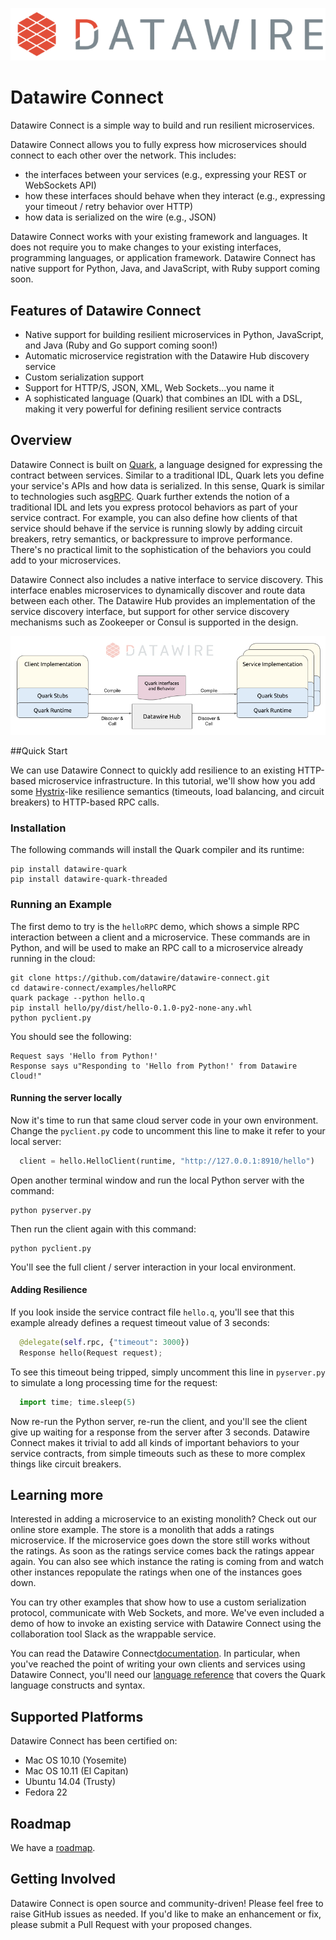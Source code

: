 ![Datawire](static-files/dw-logo.png)

# Datawire Connect

Datawire Connect is a simple way to build and run resilient microservices.

Datawire Connect allows you to fully express how microservices should connect to each other over the network. This includes:

* the interfaces between your services (e.g., expressing your REST or WebSockets API)
* how these interfaces should behave when they interact (e.g.,
  expressing your timeout / retry behavior over HTTP)
* how data is serialized on the wire (e.g., JSON)

Datawire Connect works with your existing framework and languages. It does not require you to make changes to your existing interfaces, programming languages, or application framework. Datawire Connect has native support for Python, Java, and JavaScript, with Ruby support coming soon.

## Features of Datawire Connect

* Native support for building resilient microservices in Python, JavaScript,
and Java (Ruby and Go support coming soon!)
* Automatic microservice registration with the Datawire Hub discovery service
* Custom serialization support
* Support for HTTP/S, JSON, XML, Web Sockets...you name it
* A sophisticated language (Quark) that combines an IDL with a DSL, making it
very powerful for defining resilient service contracts

## Overview

Datawire Connect is built on [Quark](https://github.com/datawire/quark), a language designed for expressing the contract between services. Similar to a traditional IDL, Quark lets you define your service's APIs and how data is serialized. In this sense, Quark is similar to technologies such as[gRPC](http://www.grpc.io). Quark further extends the notion of a traditional IDL and lets you express protocol behaviors as part of your service contract. For example, you can also define how clients of that service should behave if the service is running slowly by adding circuit breakers, retry semantics, or backpressure to improve performance. There's no practical limit to the sophistication of the behaviors you could add to your microservices.

Datawire Connect also includes a native interface to service discovery. This interface enables microservices to dynamically discover and route data between each other. The Datawire Hub provides an implementation of the service discovery interface, but support for other service discovery mechanisms such as Zookeeper or Consul is supported in the design.

![Datawire Connect](static-files/dw-connect.png)

##Quick Start

We can use Datawire Connect to quickly add resilience to an existing HTTP-based microservice infrastructure. In this tutorial, we'll show how you add some [Hystrix](https://github.com/Netflix/Hystrix)-like resilience semantics (timeouts, load balancing, and circuit breakers) to HTTP-based RPC calls.

### Installation

The following commands will install the Quark compiler and its runtime:
```
pip install datawire-quark
pip install datawire-quark-threaded
```
### Running an Example

The first demo to try is the `helloRPC` demo, which shows a simple RPC interaction between a client and a microservice. These commands are in Python, and will be used to make an RPC call to a microservice already running in the cloud:

```
git clone https://github.com/datawire/datawire-connect.git
cd datawire-connect/examples/helloRPC
quark package --python hello.q
pip install hello/py/dist/hello-0.1.0-py2-none-any.whl
python pyclient.py
```
You should see the following:
```
Request says 'Hello from Python!'
Response says u"Responding to 'Hello from Python!' from Datawire Cloud!"
```

#### Running the server locally  

Now it's time to run that same cloud server code in your own environment. Change the `pyclient.py` code to uncomment this line to make it refer to your local server:
```python
  client = hello.HelloClient(runtime, "http://127.0.0.1:8910/hello")
```
Open another terminal window and run the local Python server with the command:
```
python pyserver.py
```
Then run the client again with this command:
```
python pyclient.py
```
You'll see the full client / server interaction in your local environment.

#### Adding Resilience

If you look inside the service contract file `hello.q`, you'll see that this example already defines a request timeout value of 3 seconds:

```python
  @delegate(self.rpc, {"timeout": 3000})
  Response hello(Request request);
```

To see this timeout being tripped, simply uncomment this line in `pyserver.py` to simulate a long processing time for the request:
```python
  import time; time.sleep(5)
```

Now re-run the Python server, re-run the client, and you'll see the client give up waiting for a response from the server after 3 seconds. Datawire Connect makes it trivial to add all kinds of important behaviors to your service contracts, from simple timeouts such as these to more complex things like circuit breakers.

## Learning more

Interested in adding a microservice to an existing monolith? Check out our online store example. The store is a monolith that adds a ratings microservice. If the microservice goes down the store still works without the ratings. As soon as the ratings service comes back the ratings appear again. You can also see which instance the rating is coming from and watch other instances repopulate the ratings when one of the instances goes down.

You can try other examples that show how to use a custom serialization protocol, communicate with Web Sockets, and more. We've even included a demo of how to invoke an existing service with Datawire Connect using the collaboration tool Slack as the wrappable service.

You can read the Datawire Connect[documentation](http://datawire.github.io/quark/0.3/index.html). In particular, when you've reached the point of writing your own clients and services using Datawire Connect, you'll need our [language reference](http://datawire.github.io/quark/0.3/language-reference/index.html) that covers the Quark language constructs and syntax.

## Supported Platforms

Datawire Connect has been certified on:

* Mac OS 10.10 (Yosemite)
* Mac OS 10.11 (El Capitan)
* Ubuntu 14.04 (Trusty)
* Fedora 22

## Roadmap

We have a [roadmap](https://github.com/datawire/datawire-connect/blob/master/ROADMAP.md).

## Getting Involved

Datawire Connect is open source and community-driven! Please feel free to raise GitHub issues as needed. If you'd like to make an enhancement or fix, please submit a Pull Request with your proposed changes.

